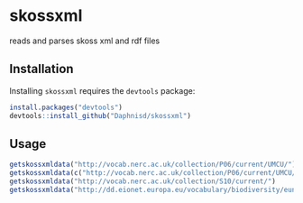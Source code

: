 # skossxml
reads and parses skoss xml and rdf files


## Installation

Installing `skossxml` requires the `devtools` package:

```R
install.packages("devtools")
devtools::install_github("Daphnisd/skossxml") 
```


## Usage

```R
getskossxmldata("http://vocab.nerc.ac.uk/collection/P06/current/UMCU/")
getskossxmldata(c("http://vocab.nerc.ac.uk/collection/P06/current/UMCU/","http://vocab.nerc.ac.uk/collection/P06/current/ULAA/")
getskossxmldata("http://vocab.nerc.ac.uk/collection/S10/current/")
getskossxmldata("http://dd.eionet.europa.eu/vocabulary/biodiversity/eunishabitats/rdf")
```


